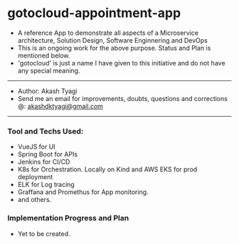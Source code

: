 # gotocloud-appointment-app
* A reference App to demonstrate all aspects of a Microservice architecture, Solution Design, Software Enginnering and DevOps
* This is an ongoing work for the above purpose. Status and Plan is mentioned below.
* 'gotocloud' is just a name I have given to this initiative and do not have any special meaning.

---

* Author: Akash Tyagi
* Send me an email for improvements, doubts, questions and corrections @: akashdktyagi@gmail.com

---

### Tool and Techs Used:
* VueJS for UI
* Spring Boot for APIs
* Jenkins for CI/CD
* K8s for Orchestration. Locally on Kind and AWS EKS for prod deployment
* ELK for Log tracing
* Graffana and Promethus for App monitoring.
* and others.

### Implementation Progress and Plan
* Yet to be created.
